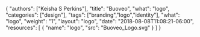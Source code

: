{
	"authors": ["Keisha S Perkins"],
	"title": "Buoveo",
	"what": "logo",
	"categories": ["design"],
	"tags": ["branding","logo","identity"],
	"what": "logo",
	"weight": "1",
	"layout": "logo",
	"date": "2018-08-08T11:08:21-06:00",
	"resources": [
	      {
	         "name": "logo",
	         "src": "Buoveo_Logo.svg"
	      }
	    ]
}
